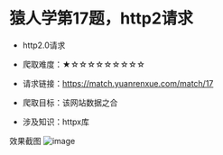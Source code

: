 # 猿人学第17题，http2请求

- http2.0请求

- 爬取难度：★☆☆☆☆☆☆☆☆☆

- 请求链接：https://match.yuanrenxue.com/match/17

- 爬取目标：该网站数据之合

- 涉及知识：httpx库

效果截图
![image](https://user-images.githubusercontent.com/105276701/220878889-ce307fbb-7a87-4954-bd40-dc3657e0a014.png)
